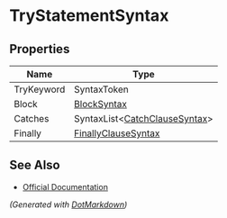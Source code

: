 # TryStatementSyntax

## Properties

| Name       | Type                                                   |
| ---------- | ------------------------------------------------------ |
| TryKeyword | SyntaxToken                                            |
| Block      | [BlockSyntax](BlockSyntax.md)                          |
| Catches    | SyntaxList\<[CatchClauseSyntax](CatchClauseSyntax.md)> |
| Finally    | [FinallyClauseSyntax](FinallyClauseSyntax.md)          |

## See Also

* [Official Documentation](https://docs.microsoft.com/en-us/dotnet/api/microsoft.codeanalysis.csharp.syntax.trystatementsyntax)


*\(Generated with [DotMarkdown](http://github.com/JosefPihrt/DotMarkdown)\)*